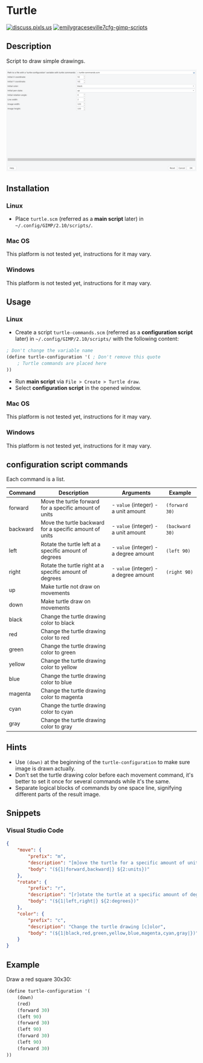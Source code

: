 # Turtle

[![discuss.pixls.us](https://img.shields.io/badge/chat-Free%20Software%20Photography-ff69b4.svg?style=flat-square)](https://discuss.pixls.us/t/turtle-for-gimp/44067/4?u=emilygraceseville7cf)
[![emilygraceseville7cfg-gimp-scripts](https://img.shields.io/badge/chat-Google%20Chat-ff69b4.svg?style=flat-square)](https://chat.google.com/room/AAAA3BSP5Q0?cls=7)

## Description

Script to draw simple drawings.

![UI](UI.png)

## Installation

### Linux

- Place `turtle.scm` (referred as a **main script** later) in
  `~/.config/GIMP/2.10/scripts/`.

### Mac OS

This platform is not tested yet, instructions for it may vary.

### Windows

This platform is not tested yet, instructions for it may vary.

## Usage

### Linux

- Create a script `turtle-commands.scm` (referred as a **configuration script**
  later) in `~/.config/GIMP/2.10/scripts/` with
  the following content:

```lisp
; Don't change the variable name
(define turtle-configuration '( ; Don't remove this quote
    ; Turtle commands are placed here
))
```

- Run **main script** via `File > Create > Turtle draw`.
- Select **configuration script** in the opened window.

### Mac OS

This platform is not tested yet, instructions for it may vary.

### Windows

This platform is not tested yet, instructions for it may vary.

## **configuration script** commands

Each command is a list.

| Command  | Description                                             | Arguments                             | Example         |
| -------- | ------------------------------------------------------- | ------------------------------------- | --------------- |
| forward  | Move the turtle forward for a specific amount of units  | - `value` (integer) - a unit amount   | `(forward 30)`  |
| backward | Move the turtle backward for a specific amount of units | - `value` (integer) - a unit amount   | `(backward 30)` |
| left     | Rotate the turtle left at a specific amount of degrees  | - `value` (integer) - a degree amount | `(left 90)`     |
| right    | Rotate the turtle right at a specific amount of degrees | - `value` (integer) - a degree amount | `(right 90)`    |
| up       | Make turtle not draw on movements                       |                                       |                 |
| down     | Make turtle draw on movements                           |                                       |                 |
| black    | Change the turtle drawing color to black                |                                       |                 |
| red      | Change the turtle drawing color to red                  |                                       |                 |
| green    | Change the turtle drawing color to green                |                                       |                 |
| yellow   | Change the turtle drawing color to yellow               |                                       |                 |
| blue     | Change the turtle drawing color to blue                 |                                       |                 |
| magenta  | Change the turtle drawing color to magenta              |                                       |                 |
| cyan     | Change the turtle drawing color to cyan                 |                                       |                 |
| gray     | Change the turtle drawing color to gray                 |                                       |                 |

## Hints

- Use `(down)` at the beginning of the `turtle-configuration` to make sure
  image is drawn actually.
- Don't set the turtle drawing color before each movement command, it's better
  to set it once for several commands while it's the same.
- Separate logical blocks of commands by one space line, signifying different
  parts of the result image.

## Snippets

### Visual Studio Code

```json
{
    "move": {
        "prefix": "m",
        "description": "[m]ove the turtle for a specific amount of units",
        "body": "(${1|forward,backward|} ${2:units})"
    },
    "rotate": {
        "prefix": "r",
        "description": "[r]otate the turtle at a specific amount of degrees",
        "body": "(${1|left,right|} ${2:degrees})"
    },
    "color": {
        "prefix": "c",
        "description": "Change the turtle drawing [c]olor",
        "body": "(${1|black,red,green,yellow,blue,magenta,cyan,gray|})"
    }
}
```

## Example

Draw a red square 30x30:

```lisp
(define turtle-configuration '(
    (down)
    (red)
    (forward 30)
    (left 90)
    (forward 30)
    (left 90)
    (forward 30)
    (left 90)
    (forward 30)
))
```
